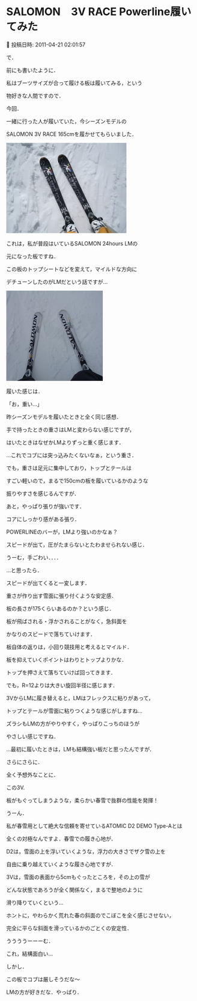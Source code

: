 # SALOMON　3V RACE Powerline履いてみた

📅 投稿日時: 2011-04-21 02:01:57

で．





前にも書いたように．


私はブーツサイズが合って履ける板は履いてみる，という


物好きな人間ですので．





今回．


一緒に行った人が履いていた，今シーズンモデルの


SALOMON 3V RACE 165cmを履かせてもらいました．




![c30ad81b3e23c03f6f4ffa134a0c3197.jpg](images/c30ad81b3e23c03f6f4ffa134a0c3197.jpg)




これは，私が普段はいているSALOMON 24hours LMの


元になった板ですね．





この板のトップシートなどを変えて，マイルドな方向に


デチューンしたのがLMだという話ですが…




![9d6e7ecbac60f45d82e62670015e1df3.jpg](images/9d6e7ecbac60f45d82e62670015e1df3.jpg)







履いた感じは．


「お，重い…」


昨シーズンモデルを履いたときと全く同じ感想．


手で持ったときの重さはLMと変わらない感じですが，


はいたときはなぜかLMよりずっと重く感じます．





…これでコブには突っ込みたくないなぁ，という重さ．


でも，重さは足元に集中しており，トップとテールは


すごい軽いので，まるで150cmの板を履いているかのような


振りやすさを感じるんですが．





あと，やっぱり張りが強いです．


コアにしっかり感がある張り．


POWERLINEのバーが，LMより強いのかなぁ？


スピードが出て，圧がたまらないとたわませられない感じ．





うーむ，手ごわい．．．．


…と思ったら．


スピードが出てくると一変します．


重さが作り出す雪面に張り付くような安定感．


板の長さが175くらいあるのか？という感じ．


板が飛ばされる・浮かされることがなく，急斜面を


かなりのスピードで落ちていけます．


板自体の返りは，小回り競技用と考えるとマイルド．


板を抑えていくポイントはわりとトップよりかな．


トップを押さえて落ちていけば回ってきます．


でも，R=12よりは大きい旋回半径に感じます．





3VからLMに履き替えると，LMはフレックスに粘りがあって，


トップとテールが雪面に粘りつくような感じがしますね…


ズラシもLMの方がやりやすく，やっぱりこっちのほうが


やさしい感じですね．


…最初に履いたときは，LMも結構強い板だと思ったんですが．





さらにさらに．


全く予想外なことに．





この3V.


板がもぐってしまうような，柔らかい春雪で抜群の性能を発揮！


うーん．


私が春雪用として絶大な信頼を寄せているATOMIC D2 DEMO Type-Aとは


全くの対極なんですよ．春雪での履き心地が．





D2は，雪面の上を浮いていくような，浮力の大きさでザク雪の上を


自由に乗り越えていくような履き心地ですが．





3Vは，雪面の表面から5cmもぐったところを，その上の雪が


どんな状態であろうが全く関係なく，まるで整地のように


滑り降りていくという…


ホントに，やわらかく荒れた春の斜面のでこぼこを全く感じさせない，


完全に平らな斜面を滑っているかのごとくの安定性．





ううううーーーむ．


これ，結構面白い…





しかし．


この板でコブは厳しそうだな～


LMの方が好きだな．やっぱり．
